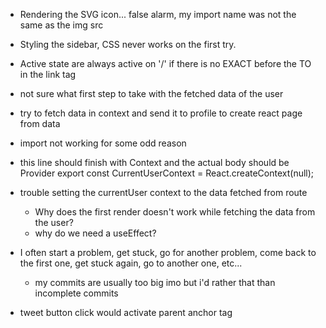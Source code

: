 - Rendering the SVG icon... false alarm, my import name was not the same as the img src

- Styling the sidebar, CSS never works on the first try.
- Active state are always active on '/' if there is no EXACT before the TO in the link tag

- not sure what first step to take with the fetched data of the user
- try to fetch data in context and send it to profile to create react page from data
- import not working for some odd reason
- this line should finish with Context and the actual body should be Provider
    export const CurrentUserContext = React.createContext(null);

- trouble setting the currentUser context to the data fetched from route
  - Why does the first render doesn't work while fetching the data from the user?
  - why do we need a useEffect?

- I often start a problem, get stuck, go for another problem, come back to the first one, get stuck again, go to another one, etc...
  - my commits are usually too big imo but i'd rather that than incomplete commits

- tweet button click would activate parent anchor tag
  <!-- https://stackoverflow.com/questions/41135443/stop-event-bubbling-of-a-button-within-an-anchor-tag -->